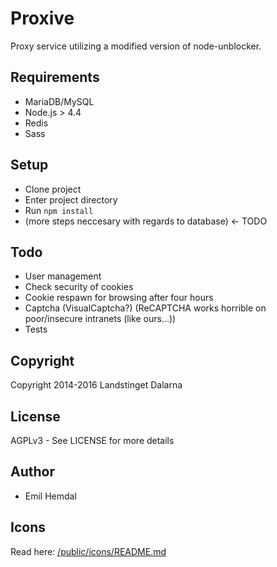 # Proxive

Proxy service utilizing a modified version of node-unblocker.

## Requirements

* MariaDB/MySQL
* Node.js > 4.4
* Redis
* Sass

## Setup

* Clone project
* Enter project directory
* Run `npm install`
* (more steps neccesary with regards to database) <- TODO

## Todo

* User management
* Check security of cookies
* Cookie respawn for browsing after four hours
* Captcha (VisualCaptcha?) (ReCAPTCHA works horrible on poor/insecure intranets (like ours...))
* Tests

## Copyright
Copyright 2014-2016 Landstinget Dalarna

## License
AGPLv3 - See LICENSE for more details

## Author

* Emil Hemdal

## Icons
Read here: [/public/icons/README.md](/public/icons/README.md)
